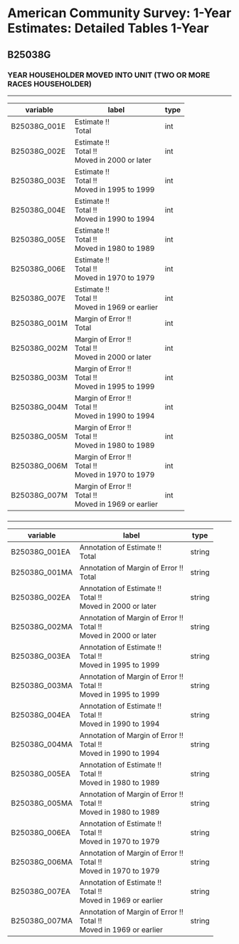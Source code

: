 # American Community Survey: 1-Year Estimates: Detailed Tables 1-Year

## B25038G

### YEAR HOUSEHOLDER MOVED INTO UNIT (TWO OR MORE RACES HOUSEHOLDER)

___

| variable | label | type |
| ----- | ----- | ----- |
| B25038G_001E | Estimate !!<br>Total | int |
| B25038G_002E | Estimate !!<br>Total !!<br>Moved in 2000 or later | int |
| B25038G_003E | Estimate !!<br>Total !!<br>Moved in 1995 to 1999 | int |
| B25038G_004E | Estimate !!<br>Total !!<br>Moved in 1990 to 1994 | int |
| B25038G_005E | Estimate !!<br>Total !!<br>Moved in 1980 to 1989 | int |
| B25038G_006E | Estimate !!<br>Total !!<br>Moved in 1970 to 1979 | int |
| B25038G_007E | Estimate !!<br>Total !!<br>Moved in 1969 or earlier | int |
| B25038G_001M | Margin of Error !!<br>Total | int |
| B25038G_002M | Margin of Error !!<br>Total !!<br>Moved in 2000 or later | int |
| B25038G_003M | Margin of Error !!<br>Total !!<br>Moved in 1995 to 1999 | int |
| B25038G_004M | Margin of Error !!<br>Total !!<br>Moved in 1990 to 1994 | int |
| B25038G_005M | Margin of Error !!<br>Total !!<br>Moved in 1980 to 1989 | int |
| B25038G_006M | Margin of Error !!<br>Total !!<br>Moved in 1970 to 1979 | int |
| B25038G_007M | Margin of Error !!<br>Total !!<br>Moved in 1969 or earlier | int |
### 

___

| variable | label | type |
| ----- | ----- | ----- |
| B25038G_001EA | Annotation of Estimate !!<br>Total | string |
| B25038G_001MA | Annotation of Margin of Error !!<br>Total | string |
| B25038G_002EA | Annotation of Estimate !!<br>Total !!<br>Moved in 2000 or later | string |
| B25038G_002MA | Annotation of Margin of Error !!<br>Total !!<br>Moved in 2000 or later | string |
| B25038G_003EA | Annotation of Estimate !!<br>Total !!<br>Moved in 1995 to 1999 | string |
| B25038G_003MA | Annotation of Margin of Error !!<br>Total !!<br>Moved in 1995 to 1999 | string |
| B25038G_004EA | Annotation of Estimate !!<br>Total !!<br>Moved in 1990 to 1994 | string |
| B25038G_004MA | Annotation of Margin of Error !!<br>Total !!<br>Moved in 1990 to 1994 | string |
| B25038G_005EA | Annotation of Estimate !!<br>Total !!<br>Moved in 1980 to 1989 | string |
| B25038G_005MA | Annotation of Margin of Error !!<br>Total !!<br>Moved in 1980 to 1989 | string |
| B25038G_006EA | Annotation of Estimate !!<br>Total !!<br>Moved in 1970 to 1979 | string |
| B25038G_006MA | Annotation of Margin of Error !!<br>Total !!<br>Moved in 1970 to 1979 | string |
| B25038G_007EA | Annotation of Estimate !!<br>Total !!<br>Moved in 1969 or earlier | string |
| B25038G_007MA | Annotation of Margin of Error !!<br>Total !!<br>Moved in 1969 or earlier | string |

